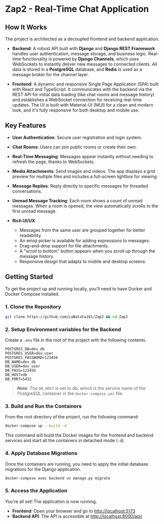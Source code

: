 # Zap2 - Real-Time Chat Application

## How It Works

The project is architected as a decoupled frontend and backend application.

- **Backend**: A robust API built with **Django** and **Django REST Framework** handles user authentication, message storage, and business logic. Real-time functionality is powered by **Django Channels**, which uses WebSockets to instantly deliver new messages to connected clients. All data is stored in a **PostgreSQL** database, and **Redis** is used as a message broker for the channel layer.

- **Frontend**: A dynamic and responsive Single Page Application (SPA) built with React and TypeScript. It communicates with the backend via the REST API for initial data loading (like chat rooms and message history) and establishes a WebSocket connection for receiving real-time updates. The UI is built with Material-UI (MUI) for a clean and modern look, and it's fully responsive for both desktop and mobile use.

## Key Features

- **User Authentication**: Secure user registration and login system.

- **Chat Rooms**: Users can join public rooms or create their own.

- **Real-Time Messaging**: Messages appear instantly without needing to refresh the page, thanks to WebSockets.

- **Media Attachments**: Send images and videos. The app displays a grid preview for multiple files and includes a full-screen lightbox for viewing.

- **Message Replies**: Reply directly to specific messages for threaded conversations.

- **Unread Message Tracking**: Each room shows a count of unread messages. When a room is opened, the view automatically scrolls to the first unread message.

- **Rich UI/UX**:
    - Messages from the same user are grouped together for better readability.
    - An emoji picker is available for adding expressions to messages.
    - Drag-and-drop support for file attachments.
    - A "scroll to bottom" button appears when you scroll up through the message history.
    - Responsive design that adapts to mobile and desktop screens.

## Getting Started

To get the project up and running locally, you'll need to have Docker and Docker Compose installed.

### 1. Clone the Repository

```bash
git clone https://github.com/LaBatata101/Zap2 && cd Zap2
```

### 2. Setup Environment variables for the Backend

Create a `.env` file in the root of the project with the following contents.

```
POSTGRES_DB=dev_db
POSTGRES_USER=dev_user
POSTGRES_PASSWORD=123456
DB_NAME=dev_db
DB_USER=dev_user
DB_PASS=123456
DB_HOST=db
DB_PORT=5432
```

> **Note**: The `DB_HOST` is set to db, which is the service name of the PostgreSQL container in the `docker-compose.yml` file.

### 3. Build and Run the Containers

From the root directory of the project, run the following command:

```bash
docker-compose up --build -d
```

This command will build the Docker images for the frontend and backend services and start all the containers in detached mode (`-d`).

### 4. Apply Database Migrations

Once the containers are running, you need to apply the initial database migrations for the Django application.

```bash
docker-compose exec backend uv manage.py migrate
```

### 5. Access the Application

You're all set! The application is now running.

- **Frontend**: Open your browser and go to [http://localhost:5173]()
- **Backend API**: The API is accessible at [http://localhost:8000/api/]()
